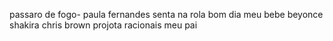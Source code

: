 passaro de fogo- paula fernandes
senta na rola
bom dia meu bebe
beyonce
shakira
chris brown
projota
racionais
meu pai
